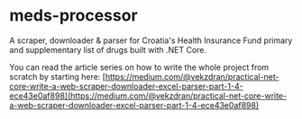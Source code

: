 # meds-processor

A scraper, downloader & parser for Croatia's Health Insurance Fund primary and supplementary list of drugs built with .NET Core.

You can read the article series on how to write the whole project from scratch by starting here: [https://medium.com/@vekzdran/practical-net-core-write-a-web-scraper-downloader-excel-parser-part-1-4-ece43e0af898](https://medium.com/@vekzdran/practical-net-core-write-a-web-scraper-downloader-excel-parser-part-1-4-ece43e0af898)
